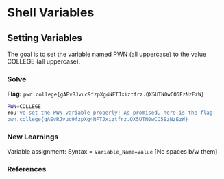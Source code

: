 # Shell Variables

## Setting Variables
The goal is to set the variable named PWN (all uppercase) to the value COLLEGE (all uppercase).

### Solve
**Flag:** `pwn.college{gAEvRJvuc9fzpXg4NFTJxiztfrz.QX5UTN0wCO5EzNzEzW}`

```bash
PWN=COLLEGE
You've set the PWN variable properly! As promised, here is the flag:
pwn.college{gAEvRJvuc9fzpXg4NFTJxiztfrz.QX5UTN0wCO5EzNzEzW}
```

### New Learnings
Variable assignment: Syntax = `Variable_Name=Value` [No spaces b/w them]

### References 

